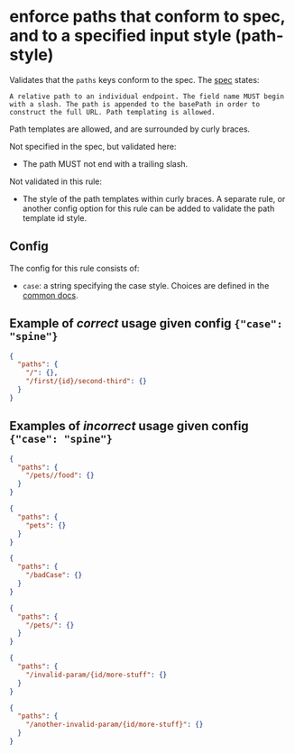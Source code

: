 # enforce paths that conform to spec, and to a specified input style (path-style)

Validates that the `paths` keys conform to the spec.  The [spec](https://github.com/OAI/OpenAPI-Specification/blob/master/versions/2.0.md#pathsObject) states: 

```
A relative path to an individual endpoint. The field name MUST begin with a slash. The path is appended to the basePath in order to construct the full URL. Path templating is allowed.
```

Path templates are allowed, and are surrounded by curly braces.

Not specified in the spec, but validated here:

* The path MUST not end with a trailing slash.

Not validated in this rule:

* The style of the path templates within curly braces.  A separate rule, or another config option for this rule can be added to validate the path template id style.

## Config

The config for this rule consists of:

* `case`: a string specifying the case style.  Choices are defined in the [common docs](../common.md).

## Example of *correct* usage given config `{"case": "spine"}`

```json
{
  "paths": {
    "/": {},
    "/first/{id}/second-third": {}
  }
}
```

## Examples of *incorrect* usage given config `{"case": "spine"}`

```json
{
  "paths": {
    "/pets//food": {}
  }
}
```

```json
{
  "paths": {
    "pets": {}
  }
}
```

```json
{
  "paths": {
    "/badCase": {}
  }
}
```

```json
{
  "paths": {
    "/pets/": {}
  }
}
```

```json
{
  "paths": {
    "/invalid-param/{id/more-stuff": {}
  }
}
```

```json
{
  "paths": {
    "/another-invalid-param/{id/more-stuff}": {}
  }
}
```
